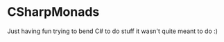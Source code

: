 CSharpMonads
============

Just having fun trying to bend C# to do stuff it wasn't quite meant to do :)
